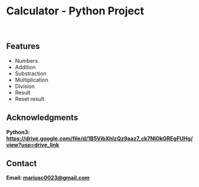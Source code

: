<h1>Calculator - Python Project</h1>
<br>
<h2>Features</h2>
<ul>
    <li>Numbers</li>
    <li>Addition</li>
    <li>Substraction</li>
    <li>Multiplication</li>
    <li>Division</li>
    <li>Result</li>
    <li>Reset result</li>
</ul>


<h2>Acknowledgments</h2>

<b> Python3: https://drive.google.com/file/d/1B5VibXhlzQz9aaz7_ck7NlOkGREgFUHg/view?usp=drive_link <b>
<br>


<h2>Contact</h2>

<b> Email: mariusc0023@gmail.com </b>
